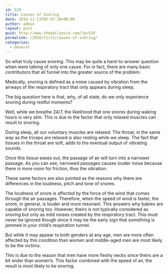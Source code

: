 ```yaml
---
id: 529
title: Causes of Snoring
date: 2010-11-13T05:47:10+00:00
author: admin
layout: post
guid: http://www.thedailyevie.com/?p=529
permalink: /2010/11/13/causes-of-snoring/
categories:
  - General
---
```

So what truly cause snoring. This may be quite a hard-to-answer question when were talking of only one cause. For in fact, there are many basic contributors that all funnel into the greater source of the problem.

Medically, snoring is defined as a noise caused by vibration from the airways of the respiratory tract that only appears during sleep.

The big question here is that, why, of all state, do we only experience snoring during restful moments?

Well, while we breathe 24/7, the likelihood that one snores during waking hours is very slim. This is due to the factor that only relaxed muscles can result to snoring. 

During sleep, all our voluntary muscles are relaxed. The throat, in the same way as the triceps are relaxed is also resting while we sleep. The fact that tissues in the throat are soft, adds to the eventual output of vibrating sounds. 

Once this tissue eases out, the passage of air will turn into a narrower passage. As you can see, narrowed passages causes louder noise because there is more room for friction, thus the vibration.

These same factors are also pointed as the reasons why there are differences in the loudness, pitch and tone of snores. 

The loudness of snore is affected by the force of the wind that comes through the air passages. Therefore, when the speed of wind is faster, the snore, in general, is louder and more resonant. This answers why babies are capable of snoring too. However, theirs is not typically considered as snoring but only as mild noises created by the respiratory tract. This must never be ignored though since it may be the early sign that something is jammed in your child&#8217;s respiration tunnel.

But while it may appear to both genders at any age, men are more often affected by this condition than women and middle-aged men are most likely to be the victims. 

This is due to the reason that men have more fleshy necks since theirs are a bit wider than women&#8217;s. This factor combined with the speed of air, the result is most likely to be snoring.